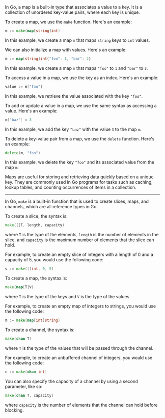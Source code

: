 In Go, a map is a built-in type that associates a value to a key. It is a collection of unordered key-value pairs, where each key is unique.

To create a map, we use the `make` function. Here's an example:

``` go
m := make(map[string]int)
```

In this example, we create a map `m` that maps `string` keys to `int` values.

We can also initialize a map with values. Here's an example:

``` go
m := map[string]int{"foo": 1, "bar": 2}
```

In this example, we create a map `m` that maps `"foo"` to `1` and `"bar"` to `2`.

To access a value in a map, we use the key as an index. Here's an example:

``` go
value := m["foo"]
```

In this example, we retrieve the value associated with the key `"foo"`.

To add or update a value in a map, we use the same syntax as accessing a value. Here's an example:

``` go
m["baz"] = 3
```

In this example, we add the key `"baz"` with the value `3` to the map `m`.

To delete a key-value pair from a map, we use the `delete` function. Here's an example:

``` go
delete(m, "foo")
```

In this example, we delete the key `"foo"` and its associated value from the map `m`.

Maps are useful for storing and retrieving data quickly based on a unique key. They are commonly used in Go programs for tasks such as caching, lookup tables, and counting occurrences of items in a collection.

<hr>

In Go, `make` is a built-in function that is used to create slices, maps, and channels, which are all reference types in Go.

To create a slice, the syntax is:

``` go
make([]T, length, capacity)
```

where `T` is the type of the elements, `length` is the number of elements in the slice, and `capacity` is the maximum number of elements that the slice can hold.

For example, to create an empty slice of integers with a length of 0 and a capacity of 5, you would use the following code:

``` go
s := make([]int, 0, 5)
```

To create a map, the syntax is:

``` go
make(map[T]V)
```

where `T` is the type of the keys and `V` is the type of the values.

For example, to create an empty map of integers to strings, you would use the following code:

``` go
m := make(map[int]string)
```

To create a channel, the syntax is:

``` go
make(chan T)
```

where `T` is the type of the values that will be passed through the channel.

For example, to create an unbuffered channel of integers, you would use the following code:

``` go
c := make(chan int)
```

You can also specify the capacity of a channel by using a second parameter, like so:

``` go
make(chan T, capacity)
```

where `capacity` is the number of elements that the channel can hold before blocking.